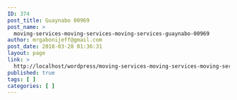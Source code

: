 ```yaml
---
ID: 374
post_title: Guaynabo 00969
post_name: >
  moving-services-moving-services-moving-services-guaynabo-00969
author: mrgabonijeff@gmail.com
post_date: 2018-03-28 01:36:31
layout: page
link: >
  http://localhost/wordpress/moving-services-moving-services-moving-services-guaynabo-00969/
published: true
tags: [ ]
categories: [ ]
---
```

